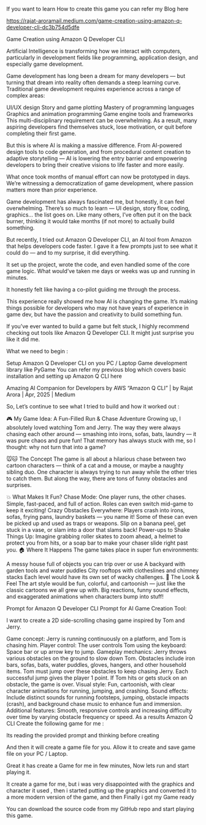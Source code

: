 If you want to learn How to create this game you can refer my Blog here

https://rajat-aroramail.medium.com/game-creation-using-amazon-q-developer-cli-dc3b754d5dfe

Game Creation using Amazon Q Developer CLI

Artificial Intelligence is transforming how we interact with computers, particularly in development fields like programming, application design, and especially game development.

Game development has long been a dream for many developers — but turning that dream into reality often demands a steep learning curve. Traditional game development requires experience across a range of complex areas:

UI/UX design
Story and game plotting
Mastery of programming languages
Graphics and animation programming
Game engine tools and frameworks
This multi-disciplinary requirement can be overwhelming. As a result, many aspiring developers find themselves stuck, lose motivation, or quit before completing their first game.

But this is where AI is making a massive difference. From AI-powered design tools to code generation, and from procedural content creation to adaptive storytelling — AI is lowering the entry barrier and empowering developers to bring their creative visions to life faster and more easily.

What once took months of manual effort can now be prototyped in days. We’re witnessing a democratization of game development, where passion matters more than prior experience.

Game development has always fascinated me, but honestly, it can feel overwhelming. There’s so much to learn — UI design, story flow, coding, graphics… the list goes on. Like many others, I’ve often put it on the back burner, thinking it would take months (if not more) to actually build something.

But recently, I tried out Amazon Q Developer CLI, an AI tool from Amazon that helps developers code faster. I gave it a few prompts just to see what it could do — and to my surprise, it did everything.

It set up the project, wrote the code, and even handled some of the core game logic. What would’ve taken me days or weeks was up and running in minutes.

It honestly felt like having a co-pilot guiding me through the process.

This experience really showed me how AI is changing the game. It’s making things possible for developers who may not have years of experience in game dev, but have the passion and creativity to build something fun.

If you’ve ever wanted to build a game but felt stuck, I highly recommend checking out tools like Amazon Q Developer CLI. It might just surprise you like it did me.

What we need to begin :

Setup Amazon Q Developer CLI on you PC / Laptop
Game development library like PyGame
You can refer my previous blog which covers basic installation and setting up Amazon Q CLI here

Amazing AI Companion for Developers by AWS “Amazon Q CLI” | by Rajat Arora | Apr, 2025 | Medium


So, Let’s continue to see what I tried to build and how it worked out :

🎮 My Game Idea: A Fun-Filled Run & Chase Adventure
Growing up, I absolutely loved watching Tom and Jerry. The way they were always chasing each other around — smashing into irons, sofas, bats, laundry — it was pure chaos and pure fun! That memory has always stuck with me, so I thought: why not turn that into a game?

🐭🐱 The Concept
The game is all about a hilarious chase between two cartoon characters — think of a cat and a mouse, or maybe a naughty sibling duo. One character is always trying to run away while the other tries to catch them. But along the way, there are tons of funny obstacles and surprises.

💥 What Makes It Fun?
Chase Mode:
One player runs, the other chases. Simple, fast-paced, and full of action. Roles can even switch mid-game to keep it exciting!
Crazy Obstacles Everywhere:
Players crash into irons, sofas, frying pans, laundry baskets — you name it! Some of these can even be picked up and used as traps or weapons. Slip on a banana peel, get stuck in a vase, or slam into a door that slams back!
Power-ups to Shake Things Up:
Imagine grabbing roller skates to zoom ahead, a helmet to protect you from hits, or a soap bar to make your chaser slide right past you.
🏠 Where It Happens
The game takes place in super fun environments:

A messy house full of objects you can trip over or use
A backyard with garden tools and water puddles
City rooftops with clotheslines and chimney stacks
Each level would have its own set of wacky challenges.
🎨 The Look & Feel
The art style would be fun, colorful, and cartoonish — just like the classic cartoons we all grew up with. Big reactions, funny sound effects, and exaggerated animations when characters bump into stuff!

Prompt for Amazon Q Developer CLI
Prompt for AI Game Creation Tool:

I want to create a 2D side-scrolling chasing game inspired by Tom and Jerry.

Game concept: Jerry is running continuously on a platform, and Tom is chasing him.
Player control: The user controls Tom using the keyboard:
Space bar or up arrow key to jump.
Gameplay mechanics:
Jerry throws various obstacles on the ground to slow down Tom. Obstacles include iron bars, sofas, bats, water puddles, gloves, hangers, and other household items.
Tom must jump over these obstacles to keep chasing Jerry.
Each successful jump gives the player 1 point.
If Tom hits or gets stuck on an obstacle, the game is over.
Visual style: Fun, cartoonish, with clear character animations for running, jumping, and crashing.
Sound effects: Include distinct sounds for running footsteps, jumping, obstacle impacts (crash), and background chase music to enhance fun and immersion.
Additional features: Smooth, responsive controls and increasing difficulty over time by varying obstacle frequency or speed.
As a results Amazon Q CLI Create the following game for me :


Its reading the provided prompt and thinking before creating


And then it will create a game file for you. Allow it to create and save game file on your PC / Laptop.


Great it has create a Game for me in few minutes, Now lets run and start playing it.


It create a game for me, but i was very disappointed with the graphics and character it used , then i started putting up the graphics and converted it to a more modern version of the game, and then Finally i got my Game ready


You can download the source code from my GitHub repo and start playing this game.
